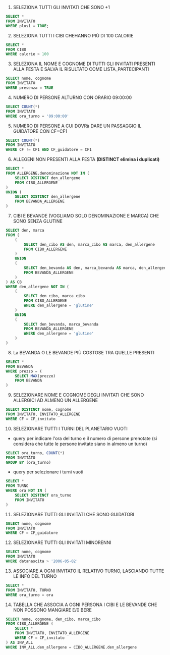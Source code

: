 1. SELEZIONA TUTTI GLI INVITATI CHE SONO +1
```sql
SELECT *
FROM INVITATO
WHERE plus1 = TRUE;
```

2. SELEZIONA TUTTI I CIBI CHEHANNO PIÙ DI 100 CALORIE
```sql
SELECT *
FROM CIBO
WHERE calorie > 100
```

3. SELEZIONA IL NOME E COGNOME DI TUTTI GLI INVITATI PRESENTI ALLA FESTA E SALVA IL RISULTATO COME LISTA_PARTECIPANTI
```sql
SELECT nome, cognome
FROM INVITATO
WHERE presenza = TRUE
```

4. NUMERO DI PERSONE ALTURNO CON ORARIO 09:00:00
```sql
SELECT COUNT(*)
FROM INVITATO
WHERE ora_turno = '09:00:00'
```

5. NUMERO DI PERSONE A CUI DOVRà DARE UN PASSAGGIO IL GUIDATORE CON CF=CF1
```sql
SELECT COUNT(*)
FROM INVITATO
WHERE CF != CF1 AND CF_guidatore = CF1
```

6. ALLEGENI NON PRESENTI ALLA FESTA **(DISTINCT elimina i duplicati)**
```sql
SELECT *
FROM ALLERGENE.denominazione NOT IN (
    SELECT DISTINCT den_allergene
    FROM CIBO_ALLERGENE
)
UNION (
    SELECT DISTINCT den_allergene
    FROM BEVANDA_ALLERGENE
)
```

7. CIBI E BEVANDE (VOGLIAMO SOLO DENOMINAZIONE E MARCA) CHE SONO SENZA GLUTINE
```sql
SELECT den, marca
FROM (
    (
        SELECT den_cibo AS den, marca_cibo AS marca, den_allergene
        FROM CIBO_ALLERGENE
    )
    UNION
    (
        SELECT den_bevanda AS den, marca_bevanda AS marca, den_allergene
        FROM BEVANDA_ALLERGENE
    )
) AS CB
WHERE den_allergene NOT IN (
    (
        SELECT den_cibo, marca_cibo
        FROM CIBO_ALLERGENE
        WHERE den_allergene = 'glutine'
    )
    UNION
    (
        SELECT den_bevanda, marca_bevanda
        FROM BEVANDA_ALLERGENE
        WHERE den_allergene = 'glutine'
    )
)
```

8. La BEVANDA O LE BEVANDE PIÙ COSTOSE TRA QUELLE PRESENTI
```sql
SELECT *
FROM BEVANDA
WHERE prezzo = (
    SELECT MAX(prezzo)
    FROM BEVANDA
)
```

9. SELEZIONARE NOME E COGNOME DEGLI INVITATI CHE SONO ALLERGICI AD ALMENO UN ALLERGENE
```sql
SELECT DISTINCT nome, cognome
FROM INVITATO, INVITATO_ALLERGENE
WHERE CF = CF_invitato 
```

10. SELEZIONARE TUTTI I TURNI DEL PLANETARIO VUOTI
- query per indicare l'ora del turno e il numero di persone prenotate (si considera che tutte le persone invitate siano in almeno un turno)
```sql
SELECT ora_turno, COUNT(*)
FROM INVITATO
GROUP BY (ora_turno)
```
- query per selezionare i turni vuoti
```sql
SELECT *
FROM TURNO
WHERE ora NOT IN (
    SELECT DISTINCT ora_turno
    FROM INVITATO
)
```

11. SELEZIONARE TUTTI GLI INVITATI CHE SONO GUIDATORI
```sql
SELECT nome, cognome
FROM INVITATO
WHERE CF = CF_guidatore
```

12. SELEZIONARE TUTTI GLI INVITATI MINORENNI
```sql
SELECT nome, cognome
FROM INVITATO
WHERE datanascita > '2006-05-02'
```

13. ASSOCIARE A OGNI INVITATO IL RELATIVO TURNO, LASCIANDO TUTTE LE INFO DEL TURNO
```sql
SELECT *
FROM INVITATO, TURNO
WHERE ora_turno = ora
```

14. TABELLA CHE ASSOCIA A OGNI PERSONA I CIBI E LE BEVANDE CHE NON POSSONO MANGIARE E/0 BERE
```sql
SELECT nome, cognome, den_cibo, marca_cibo
FROM CIBO_ALLERGENE (
    SELECT *
    FROM INVITATO, INVITATO_ALLERGENE
    WHERE CF = CF_invitato
) AS INV_ALL
WHERE INV_ALL.den_allergene = CIBO_ALLERGENE.den_allergene
```
